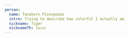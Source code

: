 ```yaml
---
person:
  name: Tanakorn Pisnupoomi
  intro: Trying to describe how colorful I actually am
  nickname: Tiger
  nicknameTh: ไทเกอร์
---
```


